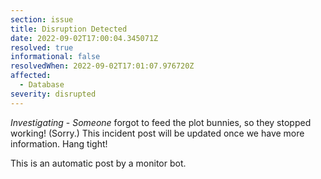 ```yaml
---
section: issue
title: Disruption Detected
date: 2022-09-02T17:00:04.345071Z
resolved: true
informational: false
resolvedWhen: 2022-09-02T17:01:07.976720Z
affected:
  - Database
severity: disrupted
---
```

*Investigating* - _Someone_ forgot to feed the plot bunnies, so they stopped working! (Sorry.) This incident post will be updated once we have more information. Hang tight!

This is an automatic post by a monitor bot.
        